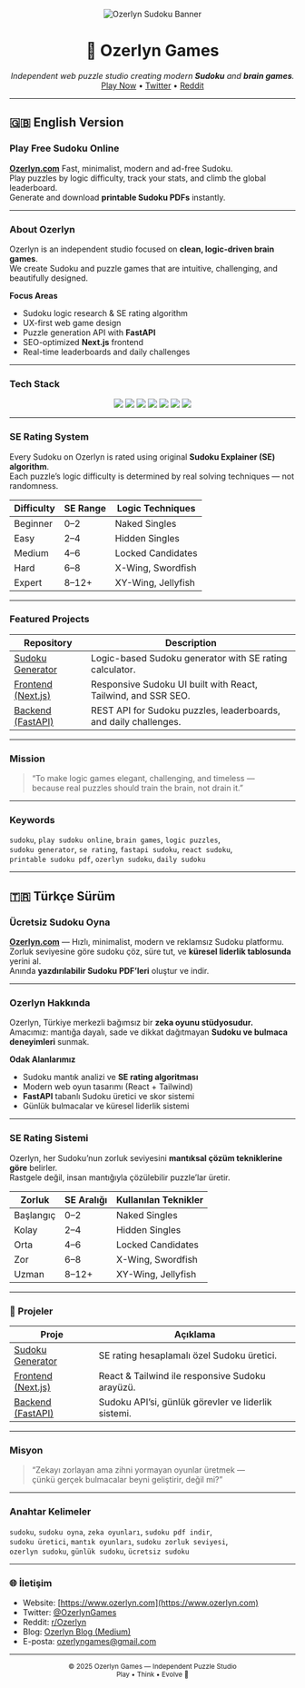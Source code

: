 <!-- 🧩 OZERLYN README - Bilingual Edition -->
<p align="center">
  <img src="https://ozerlyn.com/favicons/favicon-64x64.png" alt="Ozerlyn Sudoku Banner" />
</p>

<h1 align="center">🧩 Ozerlyn Games</h1>
<p align="center">
  <em>Independent web puzzle studio creating modern <strong>Sudoku</strong> and <strong>brain games</strong>.</em><br/>
  <a href="https://www.ozerlyn.com">Play Now</a> • 
  <a href="https://twitter.com/OzerlynGames">Twitter</a> • 
  <a href="https://www.reddit.com/r/Ozerlyn">Reddit</a>
</p>

---

## 🇬🇧 English Version

### Play Free Sudoku Online
**[Ozerlyn.com](https://www.ozerlyn.com)**  Fast, minimalist, modern and ad-free Sudoku.  
Play puzzles by logic difficulty, track your stats, and climb the global leaderboard.  
Generate and download **printable Sudoku PDFs** instantly.

---

### About Ozerlyn
Ozerlyn is an independent studio focused on **clean, logic-driven brain games**.  
We create Sudoku and puzzle games that are intuitive, challenging, and beautifully designed.

 **Focus Areas**
- Sudoku logic research & SE rating algorithm  
- UX-first web game design  
- Puzzle generation API with **FastAPI**  
- SEO-optimized **Next.js** frontend  
- Real-time leaderboards and daily challenges  

---

### Tech Stack
<p align="center">
  <img src="https://img.shields.io/badge/React-20232A?style=for-the-badge&logo=react&logoColor=61DAFB" />
  <img src="https://img.shields.io/badge/Next.js-000000?style=for-the-badge&logo=nextdotjs&logoColor=white" />
  <img src="https://img.shields.io/badge/FastAPI-009688?style=for-the-badge&logo=fastapi&logoColor=white" />
  <img src="https://img.shields.io/badge/TailwindCSS-06B6D4?style=for-the-badge&logo=tailwindcss&logoColor=white" />
  <img src="https://img.shields.io/badge/PostgreSQL-316192?style=for-the-badge&logo=postgresql&logoColor=white" />
  <img src="https://img.shields.io/badge/Netlify-00C7B7?style=for-the-badge&logo=netlify&logoColor=white" />
  <img src="https://img.shields.io/badge/Railway-0B0D0E?style=for-the-badge&logo=railway&logoColor=white" />
</p>

---

### SE Rating System
Every Sudoku on Ozerlyn is rated using original **Sudoku Explainer (SE) algorithm**.  
Each puzzle’s logic difficulty is determined by real solving techniques — not randomness.

| Difficulty | SE Range | Logic Techniques |
|-------------|-----------|------------------|
|  Beginner | 0–2 | Naked Singles |
|  Easy | 2–4 | Hidden Singles |
|  Medium | 4–6 | Locked Candidates |
|  Hard | 6–8 | X-Wing, Swordfish |
|  Expert | 8–12+ | XY-Wing, Jellyfish |

---

### Featured Projects
| Repository | Description |
|-------------|--------------|
|  [Sudoku Generator](https://github.com/ozerlyngames/sudoku-generator) | Logic-based Sudoku generator with SE rating calculator. |
|  [Frontend (Next.js)](https://github.com/ozerlyngames/ozerlyn-frontend) | Responsive Sudoku UI built with React, Tailwind, and SSR SEO. |
|  [Backend (FastAPI)](https://github.com/ozerlyngames/ozerlyn-backend) | REST API for Sudoku puzzles, leaderboards, and daily challenges. |

---

###  Mission
> “To make logic games elegant, challenging, and timeless —  
> because real puzzles should train the brain, not drain it.”

---

###  Keywords
`sudoku`, `play sudoku online`, `brain games`, `logic puzzles`,  
`sudoku generator`, `se rating`, `fastapi sudoku`, `react sudoku`,  
`printable sudoku pdf`, `ozerlyn sudoku`, `daily sudoku`

---

## 🇹🇷 Türkçe Sürüm

### Ücretsiz Sudoku Oyna
**[Ozerlyn.com](https://www.ozerlyn.com/tr)** — Hızlı, minimalist, modern ve reklamsız Sudoku platformu.  
Zorluk seviyesine göre sudoku çöz, süre tut, ve **küresel liderlik tablosunda** yerini al.  
Anında **yazdırılabilir Sudoku PDF’leri** oluştur ve indir.

---

### Ozerlyn Hakkında
Ozerlyn, Türkiye merkezli bağımsız bir **zeka oyunu stüdyosudur.**  
Amacımız: mantığa dayalı, sade ve dikkat dağıtmayan **Sudoku ve bulmaca deneyimleri** sunmak.

**Odak Alanlarımız**
- Sudoku mantık analizi ve **SE rating algoritması**  
- Modern web oyun tasarımı (React + Tailwind)  
- **FastAPI** tabanlı Sudoku üretici ve skor sistemi  
- Günlük bulmacalar ve küresel liderlik sistemi  

---

### SE Rating Sistemi
Ozerlyn, her Sudoku’nun zorluk seviyesini **mantıksal çözüm tekniklerine göre** belirler.  
Rastgele değil, insan mantığıyla çözülebilir puzzle’lar üretir.

| Zorluk | SE Aralığı | Kullanılan Teknikler |
|---------|-------------|----------------------|
|  Başlangıç | 0–2 | Naked Singles |
|  Kolay | 2–4 | Hidden Singles |
|  Orta | 4–6 | Locked Candidates |
|  Zor | 6–8 | X-Wing, Swordfish |
|  Uzman | 8–12+ | XY-Wing, Jellyfish |

---

### 🧩 Projeler
| Proje | Açıklama |
|--------|-----------|
|  [Sudoku Generator](https://github.com/ozerlyn/sudoku-generator) | SE rating hesaplamalı özel Sudoku üretici. |
|  [Frontend (Next.js)](https://github.com/ozerlyn/ozerlyn-frontend) | React & Tailwind ile responsive Sudoku arayüzü. |
|  [Backend (FastAPI)](https://github.com/ozerlyn/ozerlyn-backend) | Sudoku API’si, günlük görevler ve liderlik sistemi. |

---

###  Misyon
> “Zekayı zorlayan ama zihni yormayan oyunlar üretmek —  
> çünkü gerçek bulmacalar beyni geliştirir, değil mi?”

---

###  Anahtar Kelimeler
`sudoku`, `sudoku oyna`, `zeka oyunları`, `sudoku pdf indir`,  
`sudoku üretici`, `mantık oyunları`, `sudoku zorluk seviyesi`,  
`ozerlyn sudoku`, `günlük sudoku`, `ücretsiz sudoku`

---

### 🌐 İletişim
- Website: [https://www.ozerlyn.com](https://www.ozerlyn.com)  
-  Twitter: [@OzerlynGames](https://twitter.com/OzerlynGames)  
-  Reddit: [r/Ozerlyn](https://www.reddit.com/r/Ozerlyn)  
-  Blog: [Ozerlyn Blog (Medium)](https://medium.com/@ozerlyngames)  
-  E-posta: ozerlyngames@gmail.com  

---

<p align="center">
  <sub>© 2025 Ozerlyn Games — Independent Puzzle Studio </sub><br/>
  <sub>Play • Think • Evolve 🧩</sub>
</p>
